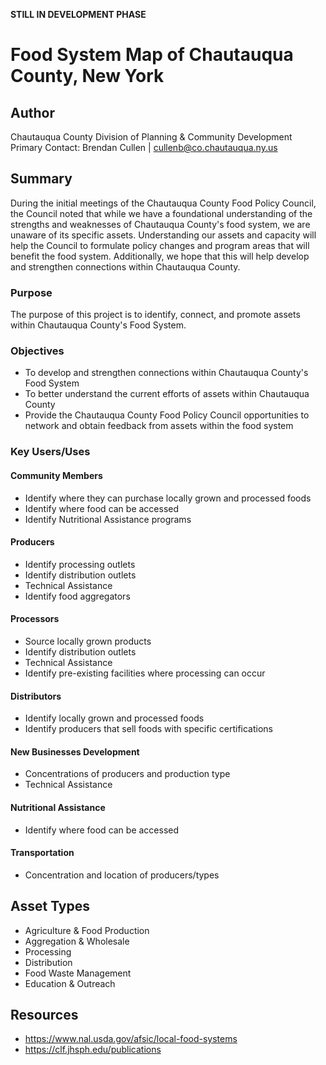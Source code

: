 **STILL IN DEVELOPMENT PHASE**

# Food System Map of Chautauqua County, New York

## Author
Chautauqua County Division of Planning & Community Development  
Primary Contact: Brendan Cullen | cullenb@co.chautauqua.ny.us

## Summary
During the initial meetings of the Chautauqua County Food Policy Council, the Council noted that while we have a foundational understanding of the strengths and weaknesses of Chautauqua County's food system, we are unaware of its specific assets. Understanding our assets and capacity will help the Council to formulate policy changes and program areas that will benefit the food system. Additionally, we hope that this will help develop and strengthen connections within Chautauqua County.

### Purpose
The purpose of this project is to identify, connect, and promote assets within Chautauqua County's Food System.

### Objectives
- To develop and strengthen connections within Chautauqua County's Food System
- To better understand the current efforts of assets within Chautauqua County
- Provide the Chautauqua County Food Policy Council opportunities to network and obtain feedback from assets within the food system

### Key Users/Uses
#### Community Members
- Identify where they can purchase locally grown and processed foods
- Identify where food can be accessed
- Identify Nutritional Assistance programs

#### Producers
- Identify processing outlets
- Identify distribution outlets
- Technical Assistance
- Identify food aggregators

#### Processors
- Source locally grown products
- Identify distribution outlets
- Technical Assistance
- Identify pre-existing facilities where processing can occur

#### Distributors
- Identify locally grown and processed foods
- Identify producers that sell foods with specific certifications

#### New Businesses Development
- Concentrations of producers and production type
- Technical Assistance

#### Nutritional Assistance
- Identify where food can be accessed

#### Transportation
- Concentration and location of producers/types




## Asset Types
- Agriculture & Food Production
- Aggregation & Wholesale
- Processing
- Distribution
- Food Waste Management
- Education & Outreach

## Resources
- https://www.nal.usda.gov/afsic/local-food-systems
- https://clf.jhsph.edu/publications

